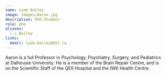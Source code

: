 ```yaml
---
name: Lyam Bailey
image: images/Aaron.jpg
description: PhD Student
role: phd
aliases:
  - L.Bailey
links:
  email: lyam.bailey@dal.ca
---
```


Aaron is a full Professor in Psychology, Psychiatry, Surgery, and Pediatrics at Dalhousie University. He is a member of the Brain Repair Centre, and is on the Scientific Staff of the QEII Hospital and the IWK Health Centre.
